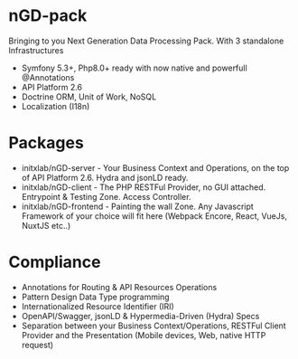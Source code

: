 
# nGD-pack
Bringing to you Next Generation Data Processing Pack. With 3 standalone Infrastructures
- Symfony 5.3+, Php8.0+ ready with now native and powerfull @Annotations
- API Platform 2.6
- Doctrine ORM, Unit of Work, NoSQL
- Localization (I18n)

# Packages
- initxlab/nGD-server - Your Business Context and Operations, on the top of API Platform 2.6. Hydra and jsonLD ready.
- initxlab/nGD-client - The PHP RESTFul Provider, no GUI attached. Entrypoint & Testing Zone. Access Controller.
- initxlab/nGD-frontend - Painting the wall Zone. Any Javascript Framework of your choice will fit here (Webpack Encore, React, VueJs, NuxtJS etc..)

# Compliance
- Annotations for Routing & API Resources Operations
- Pattern Design Data Type programming
- Internationalized Resource Identifier (IRI)
- OpenAPI/Swagger, jsonLD & Hypermedia-Driven (Hydra) Specs
- Separation between your Business Context/Operations, RESTFul Client Provider and the Presentation (Mobile devices, Web, native HTTP request)
